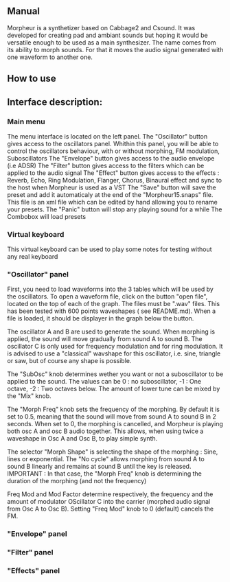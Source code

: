 ## Manual

Morpheur is a synthetizer based on Cabbage2 and Csound. It was developed for creating pad and ambiant sounds but hoping it would be versatile enough to be used as a main synthesizer.
The name comes from its ability to morph sounds. For that it moves the audio signal generated with one waveform to another one.

## How to use

## Interface description: 
### Main menu
The menu interface is located on the left panel.
The "Oscillator" button  gives access to the oscillators panel. Whithin this panel, you will be able to control the oscillators behaviour, with or without morphing, FM modulation, Suboscillators
The "Envelope" button gives access to the audio envelope (i.e ADSR)
The "Filter" button gives access to the filters which can be applied to the audio signal
The "Effect" button gives access to the effects : Reverb, Echo, Ring Modulation, Flanger, Chorus, Binaural effect and sync to the host when Morpheur is used as a VST
The "Save" button will save the preset and add it automaticaly at the end of the "Morpheur15.snaps" file. This file is an xml file which can be edited by hand allowing you to rename your presets.
The "Panic" button will stop any playing sound for a while
The Combobox will load presets 

### Virtual keyboard
This virtual keyboard can be used to play some notes for testing without any real keyboard

### "Oscillator" panel
First, you need to load waveforms into the 3 tables which will be used by the oscillators. To open a waveform file, click on the button "open file", located on the top of each of the graph.
The files must be ".wav" files. This has been tested with 600 points waveshapes ( see README.md). When a file is loaded, it should be displayer in the graph below the button.

The oscillator A and B are used to generate the sound. When morphing is applied, the sound will move gradually from sound A to sound B. 
The oscillator C is only used for frequency modulation and for ring modulation. It is advised to use a "classical" wavshape for this oscillator, i.e. sine, triangle or saw, but of course any shape is possible.


The "SubOsc" knob determines wether you want or not a suboscillator to be applied to the sound. The values can be 0 : no suboscillator, -1 : One octave, -2 : Two octaves below. The amount of lower tune can be mixed by the "Mix" knob. 

The "Morph Freq" knob sets the frequency of the morphing. By default it is set to 0.5, meaning that the sound will move from sound A to sound B in 2 seconds.
When set to 0, the morphing is cancelled, and Morpheur is playing both osc A and osc B audio together. This allows, when using twice a waveshape in Osc A and Osc B, to play simple synth.

The selector "Morph Shape" is selecting the shape of the morphing : Sine, lines or exponential. The "No cycle" allows morphing from sound A to sound B linearly and remains at sound B until the key is released.
IMPORTANT : In that case, the "Morph Freq" knob is determining the duration of the morphing (and not the frequency) 

Freq Mod and Mod Factor determine respectively, the frequency and the amount of modulator OScillator C into the carrier (morphed audio signal from Osc A to Osc B). 
Setting "Freq Mod" knob to 0 (default) cancels the FM.  

### "Envelope" panel



### "Filter" panel


### "Effects" panel

